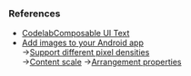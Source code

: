 ### References
- [CodelabComposable UI Text](https://developer.android.com/codelabs/basic-android-kotlin-compose-text-composables?hl=ja#0)
- [Add images to your Android app](https://developer.android.com/codelabs/basic-android-kotlin-compose-add-images?hl=ja#0)<br>
   ->[Support different pixel densities](https://developer.android.com/training/multiscreen/screendensities)<br>
   ->[Content scale](https://developer.android.com/jetpack/compose/graphics/images/customize?hl=en#content-scale)
   ->[Arrangement properties](https://developer.android.com/codelabs/basic-android-kotlin-compose-add-images?hl=ja#5)
